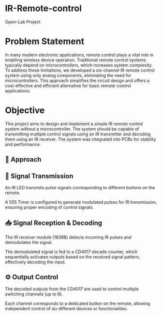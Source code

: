 # IR-Remote-control
Open-Lab Project
# Problem Statement
In many modern electronic applications, remote control plays a vital role in enabling wireless device operation. Traditional remote control systems typically depend on microcontrollers, which increases system complexity. To address these limitations, we developed a six-channel IR remote control system using only analog components, eliminating the need for microcontrollers. This approach simplifies the circuit design and offers a cost-effective and efficient alternative for basic remote-control applications.
# Objective
This project aims to design and implement a simple IR remote control system without a microcontroller. The system should be capable of transmitting multiple control signals using an IR transmitter and decoding them using an IR receiver. The system was integrated into PCBs for stability and performance.
## 🔧 Approach 
## 📡 Signal Transmission
An IR LED transmits pulse signals corresponding to different buttons on the remote.

A 555 Timer is configured to generate modulated pulses for IR transmission, ensuring proper encoding of control signals.

## 📥 Signal Reception & Decoding
The IR receiver module (1838B) detects incoming IR pulses and demodulates the signal.

The demodulated signal is fed to a CD4017 decade counter, which sequentially activates outputs based on the received signal pattern, effectively decoding the input.

## ⚙️ Output Control
The decoded outputs from the CD4017 are used to control multiple switching channels (up to 6).

Each channel corresponds to a dedicated button on the remote, allowing independent control of six different devices or functionalities.

